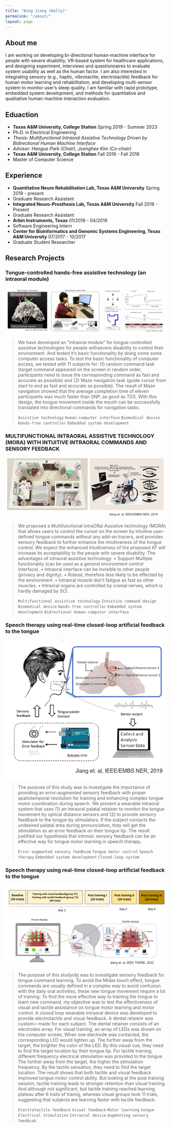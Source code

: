 ```yaml
---
title: "Bing Jiang (Kelly)"
permalink: "/about/"
layout: page
---
```


## About me

I am working on developing bi-directional human-machine interface for people with severe disability, VR-based system for healthcare applications, and designing experiment, interviews and questionnaires to evaluate system usability as well as the human factor. I am also interested in integrating sensory (e.g., haptic, vibrotactile, electrotactile) feedback for human motor learning and rehabilitation, and developing multi-sensor system to monitor user’s sleep quality. I am familiar with rapid prototype, embedded system development, and methods for quantitative and qualitative human-machine interaction evaluation.

## Eduaction

- **Texas A&M University, College Station**        Spring 2019 - Summer 2023
- Ph.D. in Electrical Engineering
- *Thesis: Multifunctional Intraoral Assistive Technology Driven by Bidirectional Human Machine Interface* 
- *Advisor: Hangue Park (Chair), Joenghee Kim (Co-chair)*
- **Texas A&M University, College Station**			Fall 2016 - Fall 2018
- Master of Computer Science	


## Experience

- **Quantitative Neuro Rehabilitation Lab, Texas A&M University**    	 			Spring 2019 - present
- Graduate Research Assistant
- **Integrated Neuro-Prosthesis Lab, Texas A&M University**   	  		 			   Fall 2018 - Present
- Graduate Research Assistant
- **Arbin Instruments, Texas**										    			                           01/2018 - 04/2018
- Software Engineering Intern
- **Center for Bioinformatics and Genomic Systems Engineering, Texas A&M University**		07/2017 - 10/2017
- Graduate Student Researcher 

## Research Projects

### Tongue-controlled hands-free assistive technology (an intraoral module)
> 
![image](1_MORA.png)
> 
> We have developed an “intraoral module” for tongue-controlled assistive technologies for people withsevere disability to control their environment. And tested it’s basic functionality by doing some some computer access tasks.
> To test the basic functionality of computer access, we tested with 11 subjects for: (1) random command task (target command appeared on the screen in random order, participants need to issue the corresponding command as fast and accurate as possible) and (2) Maze navigation task (guide cursor from start to end as fast and accurate as possible). The result of Maze navigation showed that the average completion time of eleven participants was much faster than SNP, as good as TDS. With this design, the tongue movement inside the mouth can be successfully translated into directional commands for navigation tasks.
> 
> `Assistive technology` `Human-computer interface` `Biomedical device` `Hands-free controller` `Embedded system development`
>
### MULTIFUNCTIONAL INTRAORAL ASSISTIVE TECHNOLOGY (MORA) WITH INTUITIVE INTRAORAL COMMANDS AND SENSORY FEEDBACK
> 
![image](assets/2_MORA.PNG)
> 
> We proposed a Multifunctional intraORal Assistive technology (MORA) that allows users to control the cursor on the screen by intuitive user-defined tongue commands
without any add-on tracers, and provides sensory feedback to further enhance the intuitiveness of the tongue control. We expect the enhanced intuitiveness of the
proposed AT will increase its acceptability to the people with severe disability. 
The advantages of intraoral assistive technology:
  • Support Multiple functionality (can be used as a general environment control interface).
  • Intraoral interface can be invisible to other people (privacy and dignity).
  • Robust, therefore less likely to be effected by the environment.
  • Intraoral muscle don’t fatigue as fast as other muscles.
  • Intraoral organs are controlled by cranial nerves, which is hardly damaged by SCI.
> 
> `Multifunctional assistive technology` `Intuitive command design`  `Biomedical device` `Hands-free controller` `Embedded system development` `Bidrectional Human-computer interface`
>
### Speech therapy using real-time closed-loop artificial feedback to the tongue 
> 
![image](assets/Speech_therapy.PNG)
> 
> The purpose of this study was to investigate the importance of providing an error-augmented sensory feedback with proper spatiotemporal resolution for training and enhancing complex tongue motor coordination during speech. We present a wearable intraoral system that uses (1) an intraoral palatal retainer to monitor the tongue movement by optical distance sensors and (2) to provide sensory feedback to the tongue by stimulators. If the subject contacts the undesired palatal area during pronunciation, they will get the stimulation as an error feedback on their tongue tip. The result justified our hypothesis that intrinsic sensory feedback can be an effective way for tongue motor learning in speech therapy.
> 
> `Error-augmented sensory feedbcak` `Tongue motor control` `Speech therapy` `Embedded system development` `Closed-loop system`
>
### Speech therapy using real-time closed-loop artificial feedback to the tongue 
> 
![image](assets/TML.PNG)
> 
> The purpose of this studyobj was to investigate sensory feedback for tongue command learning. To avoid the Midas touch effect, tongue commands are usually defined in a complex way to avoid confusion with the daily oral activities, these new tongue movement require a lot of training. To find the more effective way to training the tongue to learn new command, my objective was to test the effectiveness of visual and tactile assistance on tongue motor learning and motor control. A closed loop wearable intraoral device was developed to provide electrotactile and visual feedback. A dental retaienr was custom=-made for each subject. The dental retainer consists of an electrodes array. 
> For visual training, an array of LEDs was shown on the computer screen, When one electrode was contacted, the corresponding LED would lighten up. The further away from the target, the brighter the color of the LED. By this visual cue, they need to find the target location by their tongue tip. For tactile training, different frequency electrical stimulation was provided to the tongue. The further away from the target, the higher the stimulation frequency. By the tactile sensation, they need to find the target location.
> The result shows that both tactile and visual feedback improved tongue motor control ability. But looking at the post training session, tactile training leads to stronger retention than visual training. And although not significant, but tactile training reached learning plateau after 6 trails of trainig, whereas visual groups took 11 trials, suggesting that subjects are learning faster with tactile feedback.
> 
> `Electrotactile feedback` `Visual feedback` `Motor learning` `tongue` `Electrical stimulation` `Intraoral device` `Augmenting sensory feedbcak` 
>

